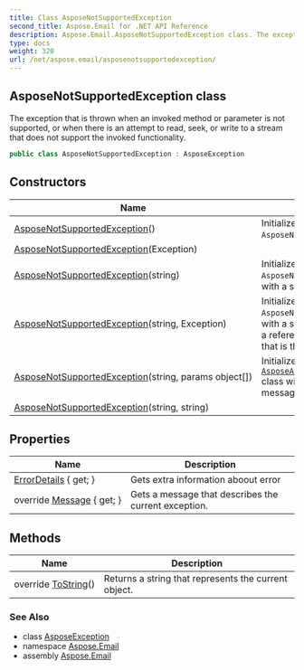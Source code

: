 ```yaml
---
title: Class AsposeNotSupportedException
second_title: Aspose.Email for .NET API Reference
description: Aspose.Email.AsposeNotSupportedException class. The exception that is thrown when an invoked method or parameter is not supported or when there is an attempt to read seek or write to a stream that does not support the invoked functionality
type: docs
weight: 320
url: /net/aspose.email/asposenotsupportedexception/
---
```

## AsposeNotSupportedException class

The exception that is thrown when an invoked method or parameter is not supported, or when there is an attempt to read, seek, or write to a stream that does not support the invoked functionality.

```csharp
public class AsposeNotSupportedException : AsposeException
```

## Constructors

| Name | Description |
| --- | --- |
| [AsposeNotSupportedException](asposenotsupportedexception/#constructor)() | Initializes a new instance of the `AsposeNotSupportedException` class. |
| [AsposeNotSupportedException](asposenotsupportedexception/#constructor_1)(Exception) |  |
| [AsposeNotSupportedException](asposenotsupportedexception/#constructor_2)(string) | Initializes a new instance of the `AsposeNotSupportedException` class with a specified error message. |
| [AsposeNotSupportedException](asposenotsupportedexception/#constructor_3)(string, Exception) | Initializes a new instance of the `AsposeNotSupportedException` class with a specified error message and a reference to the inner exception that is the cause of this exception. |
| [AsposeNotSupportedException](asposenotsupportedexception/#constructor_4)(string, params object[]) | Initializes a new instance of the [`AsposeArgumentOutOfRangeException`](../asposeargumentoutofrangeexception/) class with a specified error message. |
| [AsposeNotSupportedException](asposenotsupportedexception/#constructor_5)(string, string) |  |

## Properties

| Name | Description |
| --- | --- |
| [ErrorDetails](../../aspose.email/asposeexception/errordetails/) { get; } | Gets extra information aboout error |
| override [Message](../../aspose.email/asposenotsupportedexception/message/) { get; } | Gets a message that describes the current exception. |

## Methods

| Name | Description |
| --- | --- |
| override [ToString](../../aspose.email/asposenotsupportedexception/tostring/)() | Returns a string that represents the current object. |

### See Also

* class [AsposeException](../asposeexception/)
* namespace [Aspose.Email](../../aspose.email/)
* assembly [Aspose.Email](../../)



